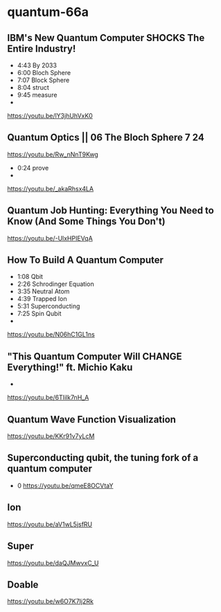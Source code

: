 # quantum-66a

## IBM's New Quantum Computer SHOCKS The Entire Industry!
- 4:43 By 2033
- 6:00 Bloch Sphere
- 7:07 Block Sphere
- 8:04 struct
- 9:45 measure
- 
<https://youtu.be/lY3jhUhVxK0>

## Quantum Optics || 06 The Bloch Sphere 7 24
<https://youtu.be/Rw_nNnT9Kwg>
- 0:24 prove
- 
<https://youtu.be/_akaRhsx4LA>

## Quantum Job Hunting: Everything You Need to Know (And Some Things You Don't)
<https://youtu.be/-UlxHPIEVqA>


## How To Build A Quantum Computer
- 1:08 Qbit
- 2:26 Schrodinger Equation
- 3:35 Neutral Atom
- 4:39 Trapped Ion
- 5:31 Superconducting
- 7:25 Spin Qubit
- 
<https://youtu.be/N06hC1GL1ns>


## "This Quantum Computer Will CHANGE Everything!" ft. Michio Kaku
- 
<https://youtu.be/6TIilk7nH_A>

## Quantum Wave Function Visualization

<https://youtu.be/KKr91v7yLcM>

## Superconducting qubit, the tuning fork of a quantum computer
- 0
<https://youtu.be/qmeE8OCVtaY>

## Ion
<https://youtu.be/aV1wL5jsfRU>

## Super
<https://youtu.be/daQJMwvxC_U>

## Doable
<https://youtu.be/w6O7K7Ij2Rk>

